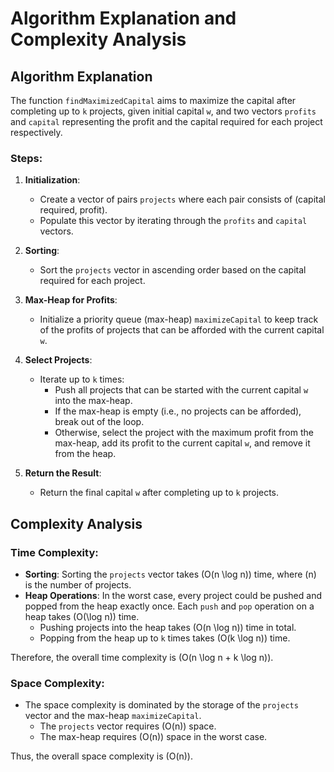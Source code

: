 # Algorithm Explanation and Complexity Analysis

## Algorithm Explanation

The function `findMaximizedCapital` aims to maximize the capital after completing up to `k` projects, given initial capital `w`, and two vectors `profits` and `capital` representing the profit and the capital required for each project respectively.

### Steps:
1. **Initialization**:
    - Create a vector of pairs `projects` where each pair consists of (capital required, profit).
    - Populate this vector by iterating through the `profits` and `capital` vectors.
    
2. **Sorting**:
    - Sort the `projects` vector in ascending order based on the capital required for each project.

3. **Max-Heap for Profits**:
    - Initialize a priority queue (max-heap) `maximizeCapital` to keep track of the profits of projects that can be afforded with the current capital `w`.
    
4. **Select Projects**:
    - Iterate up to `k` times:
        - Push all projects that can be started with the current capital `w` into the max-heap.
        - If the max-heap is empty (i.e., no projects can be afforded), break out of the loop.
        - Otherwise, select the project with the maximum profit from the max-heap, add its profit to the current capital `w`, and remove it from the heap.

5. **Return the Result**:
    - Return the final capital `w` after completing up to `k` projects.

## Complexity Analysis

### Time Complexity:
- **Sorting**: Sorting the `projects` vector takes \(O(n \log n)\) time, where \(n\) is the number of projects.
- **Heap Operations**: In the worst case, every project could be pushed and popped from the heap exactly once. Each `push` and `pop` operation on a heap takes \(O(\log n)\) time.
    - Pushing projects into the heap takes \(O(n \log n)\) time in total.
    - Popping from the heap up to `k` times takes \(O(k \log n)\) time.

Therefore, the overall time complexity is \(O(n \log n + k \log n)\).

### Space Complexity:
- The space complexity is dominated by the storage of the `projects` vector and the max-heap `maximizeCapital`.
    - The `projects` vector requires \(O(n)\) space.
    - The max-heap requires \(O(n)\) space in the worst case.
  
Thus, the overall space complexity is \(O(n)\).
